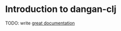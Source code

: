 # Introduction to dangan-clj

TODO: write [great documentation](http://jacobian.org/writing/what-to-write/)
